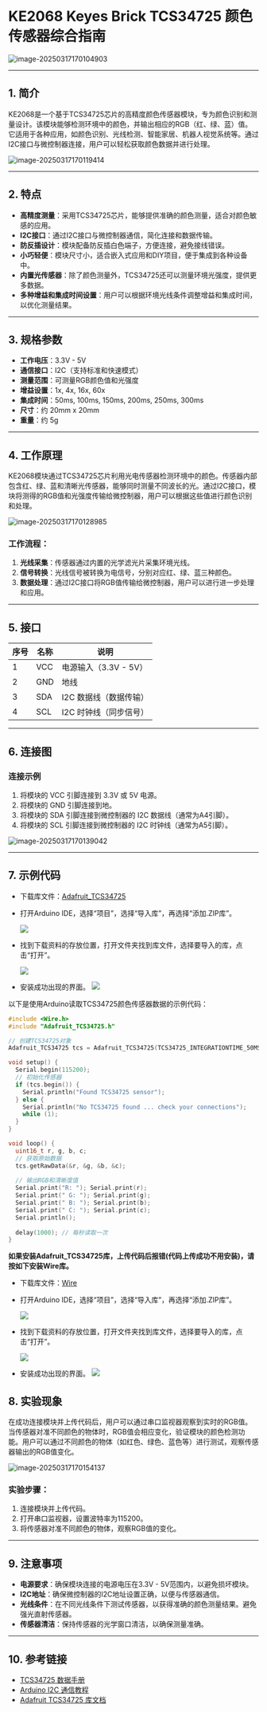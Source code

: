 # KE2068 Keyes Brick TCS34725 颜色传感器综合指南

![image-20250317170104903](media/image-20250317170104903.png)

---

## 1. 简介
KE2068是一个基于TCS34725芯片的高精度颜色传感器模块，专为颜色识别和测量设计。该模块能够检测环境中的颜色，并输出相应的RGB（红、绿、蓝）值。它适用于各种应用，如颜色识别、光线检测、智能家居、机器人视觉系统等。通过I2C接口与微控制器连接，用户可以轻松获取颜色数据并进行处理。

![image-20250317170119414](media/image-20250317170119414.png)

---

## 2. 特点
- **高精度测量**：采用TCS34725芯片，能够提供准确的颜色测量，适合对颜色敏感的应用。
- **I2C接口**：通过I2C接口与微控制器通信，简化连接和数据传输。
- **防反插设计**：模块配备防反插白色端子，方便连接，避免接线错误。
- **小巧轻便**：模块尺寸小，适合嵌入式应用和DIY项目，便于集成到各种设备中。
- **内置光传感器**：除了颜色测量外，TCS34725还可以测量环境光强度，提供更多数据。
- **多种增益和集成时间设置**：用户可以根据环境光线条件调整增益和集成时间，以优化测量结果。

---

## 3. 规格参数
- **工作电压**：3.3V - 5V  
- **通信接口**：I2C（支持标准和快速模式）  
- **测量范围**：可测量RGB颜色值和光强度  
- **增益设置**：1x, 4x, 16x, 60x  
- **集成时间**：50ms, 100ms, 150ms, 200ms, 250ms, 300ms  
- **尺寸**：约 20mm x 20mm  
- **重量**：约 5g  

---

## 4. 工作原理
KE2068模块通过TCS34725芯片利用光电传感器检测环境中的颜色。传感器内部包含红、绿、蓝和清晰光传感器，能够同时测量不同波长的光。通过I2C接口，模块将测得的RGB值和光强度传输给微控制器，用户可以根据这些值进行颜色识别和处理。

![image-20250317170128985](media/image-20250317170128985.png)

### 工作流程：
1. **光线采集**：传感器通过内置的光学滤光片采集环境光线。
2. **信号转换**：光线信号被转换为电信号，分别对应红、绿、蓝三种颜色。
3. **数据处理**：通过I2C接口将RGB值传输给微控制器，用户可以进行进一步处理和应用。

---

## 5. 接口
| 序号 | 名称 | 说明 |
|------|------|------|
| 1    | VCC  | 电源输入（3.3V - 5V） |
| 2    | GND  | 地线 |
| 3    | SDA  | I2C 数据线（数据传输） |
| 4    | SCL  | I2C 时钟线（同步信号） |

---

## 6. 连接图
### 连接示例
1. 将模块的 VCC 引脚连接到 3.3V 或 5V 电源。
2. 将模块的 GND 引脚连接到地。
3. 将模块的 SDA 引脚连接到微控制器的 I2C 数据线（通常为A4引脚）。
4. 将模块的 SCL 引脚连接到微控制器的 I2C 时钟线（通常为A5引脚）。

![image-20250317170139042](media/image-20250317170139042.png)

---

## 7. 示例代码
- 下载库文件：[Adafruit_TCS34725](./资料/KE2068.7z)

- 打开Arduino IDE，选择“项目”，选择“导入库”，再选择“添加.ZIP库”。

  ![](./media/image-20250814153624209.png)

- 找到下载资料的存放位置，打开文件夹找到库文件，选择要导入的库，点击“打开”。

  ![](./media/image-20250815103555369.png)

- 安装成功出现的界面。
  ![](./media/image-20250814153844823.png)

以下是使用Arduino读取TCS34725颜色传感器数据的示例代码：

```cpp
#include <Wire.h>
#include "Adafruit_TCS34725.h"

// 创建TCS34725对象
Adafruit_TCS34725 tcs = Adafruit_TCS34725(TCS34725_INTEGRATIONTIME_50MS, TCS34725_GAIN_4X);

void setup() {
  Serial.begin(115200);
  // 初始化传感器
  if (tcs.begin()) {
    Serial.println("Found TCS34725 sensor");
  } else {
    Serial.println("No TCS34725 found ... check your connections");
    while (1);
  }
}

void loop() {
  uint16_t r, g, b, c;
  // 获取原始数据
  tcs.getRawData(&r, &g, &b, &c);
  
  // 输出RGB和清晰度值
  Serial.print("R: "); Serial.print(r);
  Serial.print(" G: "); Serial.print(g);
  Serial.print(" B: "); Serial.print(b);
  Serial.print(" C: "); Serial.print(c);
  Serial.println();
  
  delay(1000); // 每秒读取一次
}
```

**如果安装Adafruit_TCS34725库，上传代码后报错(代码上传成功不用安装)，请按如下安装Wire库。**

- 下载库文件：[Wire](./资料/Wire.7z)

- 打开Arduino IDE，选择“项目”，选择“导入库”，再选择“添加.ZIP库”。

  ![](./media/image-20250814153624209.png)

- 找到下载资料的存放位置，打开文件夹找到库文件，选择要导入的库，点击“打开”。

  ![](./media/image-20250814171711471.png)

- 安装成功出现的界面。
  ![](./media/image-20250814153844823.png)

## 8. 实验现象

在成功连接模块并上传代码后，用户可以通过串口监视器观察到实时的RGB值。当传感器对准不同颜色的物体时，RGB值会相应变化，验证模块的颜色检测功能。用户可以通过不同颜色的物体（如红色、绿色、蓝色等）进行测试，观察传感器输出的RGB值变化。

![image-20250317170154137](media/image-20250317170154137.png)

### 实验步骤：
1. 连接模块并上传代码。
2. 打开串口监视器，设置波特率为115200。
3. 将传感器对准不同颜色的物体，观察RGB值的变化。

---

## 9. 注意事项
- **电源要求**：确保模块连接的电源电压在3.3V - 5V范围内，以避免损坏模块。
- **I2C地址**：确保微控制器的I2C地址设置正确，以便与传感器通信。
- **光线条件**：在不同光线条件下测试传感器，以获得准确的颜色测量结果。避免强光直射传感器。
- **传感器清洁**：保持传感器的光学窗口清洁，以确保测量准确。

---

## 10. 参考链接
- [TCS34725 数据手册](https://www.adafruit.com/product/1334)
- [Arduino I2C 通信教程](https://www.arduino.cc/en/Tutorial/I2C)
- [Adafruit TCS34725 库文档](https://github.com/adafruit/Adafruit_TCS34725_Library)